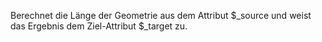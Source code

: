 Berechnet die Länge der Geometrie aus dem Attribut $_source und weist das Ergebnis dem Ziel-Attribut $_target zu.